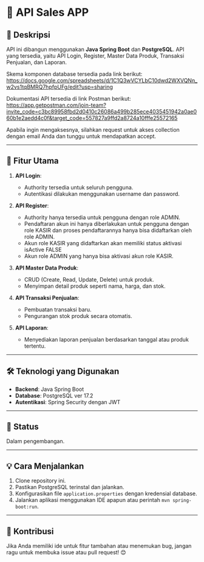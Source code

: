 # 🛒 API Sales APP

## 📝 Deskripsi  
API ini dibangun menggunakan **Java Spring Boot** dan **PostgreSQL**.
API yang tersedia, yaitu API Login, Register, Master Data Produk, Transaksi Penjualan, dan Laporan.

Skema komponen database tersedia pada link berikut: https://docs.google.com/spreadsheets/d/1C1Q3wVCYLbC10dwd2WXVQNn_w2vs1tqBMRQ7hpfpUFg/edit?usp=sharing

Dokumentasi API tersedia di link Postman berikut: https://app.getpostman.com/join-team?invite_code=c3bc89958fbd2d0410c26086a499b285ece4035451942a0ae060b1e2aedd4c0f&target_code=557827a9ffd2a8724a10fffe25572165

Apabila ingin mengaksesnya, silahkan request untuk akses collection dengan email Anda dan tunggu untuk mendapatkan accept.

---

## 📌 Fitur Utama  
1. **API Login**:  
   - Authority tersedia untuk seluruh pengguna.
   - Autentikasi dilakukan menggunakan username dan password.

2. **API Register**:  
   - Authority hanya tersedia untuk pengguna dengan role ADMIN.
   - Pendaftaran akun ini hanya diberlakukan untuk pengguna dengan role KASIR dan proses pendaftarannya hanya bisa didaftarkan oleh role ADMIN.
   - Akun role KASIR yang didaftarkan akan memiliki status aktivasi isActive FALSE
   - Akun role ADMIN yang hanya bisa aktivasi akun role KASIR.

3. **API Master Data Produk**:  
   - CRUD (Create, Read, Update, Delete) untuk produk.  
   - Menyimpan detail produk seperti nama, harga, dan stok.  

4. **API Transaksi Penjualan**:  
   - Pembuatan transaksi baru.  
   - Pengurangan stok produk secara otomatis.  

5. **API Laporan**:  
   - Menyediakan laporan penjualan berdasarkan tanggal atau produk tertentu.  

---

## 🛠️ Teknologi yang Digunakan  
- **Backend**: Java Spring Boot  
- **Database**: PostgreSQL ver 17.2
- **Autentikasi**: Spring Security dengan JWT  

---

## 🚧 Status  
Dalam pengembangan.

---

## 💡 Cara Menjalankan  
1. Clone repository ini.  
2. Pastikan PostgreSQL terinstal dan jalankan.  
3. Konfigurasikan file `application.properties` dengan kredensial database.  
4. Jalankan aplikasi menggunakan IDE apapun atau perintah `mvn spring-boot:run`.  

---

## 🤝 Kontribusi  
Jika Anda memiliki ide untuk fitur tambahan atau menemukan bug, jangan ragu untuk membuka issue atau pull request! 😊  
